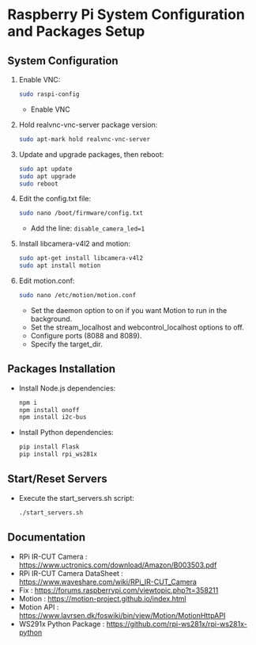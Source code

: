 # Raspberry Pi System Configuration and Packages Setup

## System Configuration

1. Enable VNC:
   ```bash
   sudo raspi-config
   ```
   - Enable VNC

2. Hold realvnc-vnc-server package version:
   ```bash
   sudo apt-mark hold realvnc-vnc-server
   ```

3. Update and upgrade packages, then reboot:
   ```bash
   sudo apt update
   sudo apt upgrade
   sudo reboot
   ```

4. Edit the config.txt file:
   ```bash
   sudo nano /boot/firmware/config.txt
   ```
   - Add the line: `disable_camera_led=1`

5. Install libcamera-v4l2 and motion:
   ```bash
   sudo apt-get install libcamera-v4l2
   sudo apt install motion
   ```

6. Edit motion.conf:
   ```bash
   sudo nano /etc/motion/motion.conf
   ```
   - Set the daemon option to on if you want Motion to run in the background.
   - Set the stream_localhost and webcontrol_localhost options to off.
   - Configure ports (8088 and 8089).
   - Specify the target_dir.

## Packages Installation

- Install Node.js dependencies:
  ```bash
  npm i
  npm install onoff
  npm install i2c-bus
  ```

- Install Python dependencies:
  ```bash
  pip install Flask
  pip install rpi_ws281x
  ```

## Start/Reset Servers

- Execute the start_servers.sh script:
  ```bash
  ./start_servers.sh
  ```


## Documentation 

   - RPi IR-CUT Camera : https://www.uctronics.com/download/Amazon/B003503.pdf
   - RPi IR-CUT Camera DataSheet : https://www.waveshare.com/wiki/RPi_IR-CUT_Camera
   - Fix : https://forums.raspberrypi.com/viewtopic.php?t=358211
   - Motion : https://motion-project.github.io/index.html
   - Motion API : https://www.lavrsen.dk/foswiki/bin/view/Motion/MotionHttpAPI
   - WS291x Python Package : https://github.com/rpi-ws281x/rpi-ws281x-python
